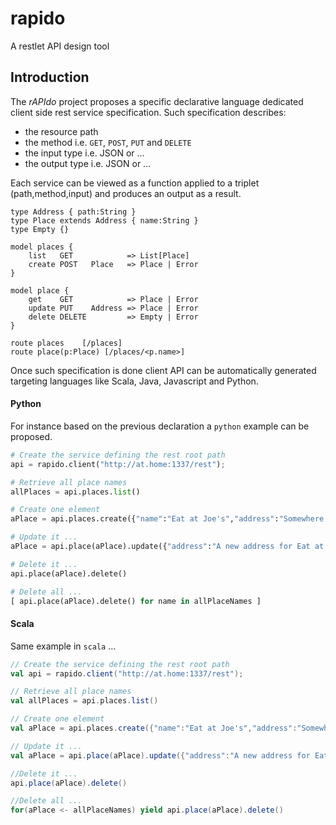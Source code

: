 rapido
======

A restlet API design tool 

## Introduction

The *rAPIdo* project proposes a specific declarative language dedicated client side
rest service specification. Such specification describes:
- the resource path
- the method i.e. `GET`, `POST`, `PUT` and `DELETE`
- the input type i.e. JSON or ...
- the output type i.e. JSON or ...

Each service can be viewed as a function applied to a triplet (path,method,input)
and produces an output as a result.

```
type Address { path:String }
type Place extends Address { name:String }
type Empty {}

model places {
    list   GET            => List[Place]
    create POST   Place   => Place | Error
}

model place {
    get    GET            => Place | Error
    update PUT    Address => Place | Error
    delete DELETE         => Empty | Error
}

route places    [/places]
route place(p:Place) [/places/<p.name>]
```

Once such specification is done client API can be automatically generated targeting languages
like Scala, Java, Javascript and Python. 

#### Python

For instance based on the previous declaration a `python` example can be proposed.

``` python
# Create the service defining the rest root path
api = rapido.client("http://at.home:1337/rest");

# Retrieve all place names
allPlaces = api.places.list()

# Create one element
aPlace = api.places.create({"name":"Eat at Joe's","address":"Somewhere ..."})

# Update it ...
aPlace = api.place(aPlace).update({"address":"A new address for Eat at Joe's"})

# Delete it ...
api.place(aPlace).delete()

# Delete all ...
[ api.place(aPlace).delete() for name in allPlaceNames ]
```

#### Scala 

Same example in `scala` ...

``` scala
// Create the service defining the rest root path
val api = rapido.client("http://at.home:1337/rest");

// Retrieve all place names
val allPlaces = api.places.list()

// Create one element
val aPlace = api.places.create({"name":"Eat at Joe's","address":"Somewhere ..."})

// Update it ...
val aPlace = api.place(aPlace).update({"address":"A new address for Eat at Joe's"})

//Delete it ...
api.place(aPlace).delete()

//Delete all ...
for(aPlace <- allPlaceNames) yield api.place(aPlace).delete()
```
